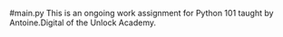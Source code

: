 #main.py
This is an ongoing work assignment for Python 101 taught by Antoine.Digital of the Unlock Academy. 
